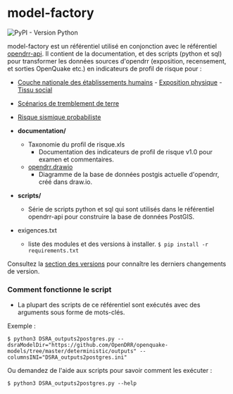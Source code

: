 # model-factory
![PyPI - Version Python](https://img.shields.io/pypi/pyversions/openquake.engine)

model-factory est un référentiel utilisé en conjonction avec le référentiel [opendrr-api](https://github.com/OpenDRR/opendrr-api).
Il contient de la documentation, et des scripts (python et sql) pour transformer les données sources d'opendrr (exposition, recensement, et sorties OpenQuake etc.) en indicateurs de profil de risque pour :

 - [Couche nationale des établissements humains](https://github.com/OpenDRR/national-human-settlement) 
		 - [Exposition physique](https://github.com/OpenDRR/national-human-settlement/tree/main/physical-exposure)
		 - [Tissu social](https://github.com/OpenDRR/national-human-settlement/tree/main/social-fabric)
- [Scénarios de tremblement de terre](https://github.com/OpenDRR/earthquake-scenarios) 
- [Risque sismique probabiliste](https://github.com/OpenDRR/seismic-risk-model)


- **documentation/**
	 - Taxonomie du profil de risque.xls
		 - Documentation des indicateurs de profil de risque v1.0 pour examen et commentaires.
	- [opendrr.drawio](https://github.com/OpenDRR/opendrr-data-store/blob/master/scripts/Diagrams)
		- Diagramme de la base de données postgis actuelle d'opendrr, créé dans draw.io. 
- **scripts/**
	- Série de scripts python et sql qui sont utilisés dans le référentiel opendrr-api pour construire la base de données PostGIS.
- exigences.txt
	- liste des modules et des versions à installer.  `$ pip install -r requirements.txt`

Consultez la [section des versions](https://github.com/OpenDRR/model-factory/releases) pour connaître les derniers changements de version.


### Comment fonctionne le script
- La plupart des scripts de ce référentiel sont exécutés avec des arguments sous forme de mots-clés.

Exemple :
```
$ python3 DSRA_outputs2postgres.py --dsraModelDir="https://github.com/OpenDRR/openquake-models/tree/master/deterministic/outputs" --columnsINI="DSRA_outputs2postgres.ini"
```
Ou demandez de l'aide aux scripts pour savoir comment les exécuter :
```
$ python3 DSRA_outputs2postgres.py --help
